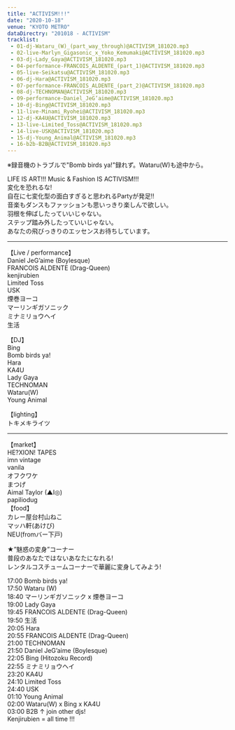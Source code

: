 ```yaml
---
title: "ACTIVISM!!!"
date: "2020-10-18"
venue: "KYOTO METRO"
dataDirectry: "201018 - ACTIVISM"
tracklist:
 - 01-dj-Wataru_(W)_(part_way_through)@ACTIVISM_181020.mp3
 - 02-live-Marlyn_Gigasonic_x_Yoko_Kemumaki@ACTIVISM_181020.mp3
 - 03-dj-Lady_Gaya@ACTIVISM_181020.mp3
 - 04-performance-FRANCOIS_ALDENTE_(part_1)@ACTIVISM_181020.mp3
 - 05-live-Seikatsu@ACTIVISM_181020.mp3
 - 06-dj-Hara@ACTIVISM_181020.mp3
 - 07-performance-FRANCOIS_ALDENTE_(part_2)@ACTIVISM_181020.mp3
 - 08-dj-TECHNOMAN@ACTIVISM_181020.mp3
 - 09-performance-Daniel_JeG’aime@ACTIVISM_181020.mp3
 - 10-dj-Bing@ACTIVISM_181020.mp3
 - 11-live-Minami_Ryohei@ACTIVISM_181020.mp3
 - 12-dj-KA4U@ACTIVISM_181020.mp3
 - 13-live-Limited_Toss@ACTIVISM_181020.mp3
 - 14-live-USK@ACTIVISM_181020.mp3
 - 15-dj-Young_Animal@ACTIVISM_181020.mp3
 - 16-b2b-B2B@ACTIVISM_181020.mp3
---
```

※録音機のトラブルで"Bomb birds ya!"録れず。Wataru(W)も途中から。  

LIFE IS ART!!! Music & Fashion IS ACTIVISM!!!  
変化を恐れるな!  
自在に七変化型の面白すぎると思われるPartyが発足!!  
音楽もダンスもファッションも思いっきり楽しんで欲しい。  
羽根を伸ばしたっていいじゃない。  
ステップ踏み外したっていいじゃない。  
あなたの飛びっきりのエッセンスお待ちしています。  
______________________________________  

【Live / performance】  
Daniel JeG’aime (Boylesque)  
FRANCOIS ALDENTE (Drag-Queen)  
kenjirubien  
Limited Toss  
USK  
煙巻ヨーコ  
マーリンギガソニック  
ミナミリョウヘイ  
生活  


【DJ】  
Bing  
Bomb birds ya!  
Hara  
KA4U  
Lady Gaya  
TECHNOMAN  
Wataru(W)  
Young Animal  

【lighting】  
トキメキライツ  

______________________________________  
【market】  
HE?XION! TAPES  
imn vintage  
vanila  
オフクワケ  
まつげ  
Aimal Taylor (▲I◎)  
papiliodug  
【food】  
カレー屋台村山ねこ  
マッハ軒(あけび)  
NEU(fromバー下戸)  

★”魅惑の変身”コーナー  
普段のあなたではないあなたになれる!  
レンタルコスチュームコーナーで華麗に変身してみよう!  

17:00 Bomb birds ya!  
17:50 Wataru (W)  
18:40 マーリンギガソニック x 煙巻ヨーコ  
19:00 Lady Gaya  
19:45 FRANCOIS ALDENTE (Drag-Queen)  
19:50 生活  
20:05 Hara  
20:55 FRANCOIS ALDENTE (Drag-Queen)  
21:00 TECHNOMAN  
21:50 Daniel JeG’aime (Boylesque)  
22:05 Bing (Hitozoku Record)  
22:55 ミナミリョウヘイ  
23:20 KA4U  
24:10 Limited Toss  
24:40 USK  
01:10 Young Animal  
02:00 Wataru(W) x Bing x KA4U  
03:00 B2B ↑ join other djs!  
Kenjirubien = all time !!!  